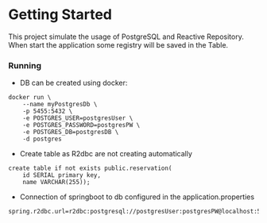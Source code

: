 # Getting Started

This project simulate the usage of PostgreSQL and Reactive Repository. 
When start the application some registry will be saved in the Table.

### Running
- DB can be created using docker:
``` shell
docker run \
    --name myPostgresDb \
    -p 5455:5432 \
    -e POSTGRES_USER=postgresUser \
    -e POSTGRES_PASSWORD=postgresPW \
    -e POSTGRES_DB=postgresDB \
    -d postgres
```
- Create table as R2dbc are not creating automatically
```
create table if not exists public.reservation(
    id SERIAL primary key, 
    name VARCHAR(255));
```
- Connection of springboot to db configured in the application.properties
```
spring.r2dbc.url=r2dbc:postgresql://postgresUser:postgresPW@localhost:5455/postgresDB
```





